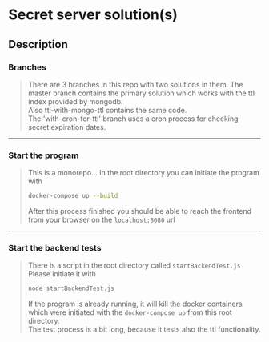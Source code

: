 # Secret server solution(s)
## Description 
### Branches
> There are 3 branches in this repo with two solutions in them.
> The master branch contains the primary solution which works with the ttl index provided by mongodb.  
> Also ttl-with-mongo-ttl contains the same code.  
> The 'with-cron-for-ttl' branch uses a cron process for checking secret expiration dates.
---
### Start the program
> This is a monorepo... In the root directory you can initiate the program with 
> ```sh
> docker-compose up --build
> ```
> After this process finished you should be able to reach the frontend from your browser on the `localhost:8080` url
---
### Start the backend tests
> There is a script in the root directory called `startBackendTest.js`
> Please initiate it with
> ```sh
> node startBackendTest.js
> ```
> If the program is already running, it will kill the docker containers which were initiated with the `docker-compose up` from this root directory.  
> The test process is a bit long, because it tests also the ttl functionality.
